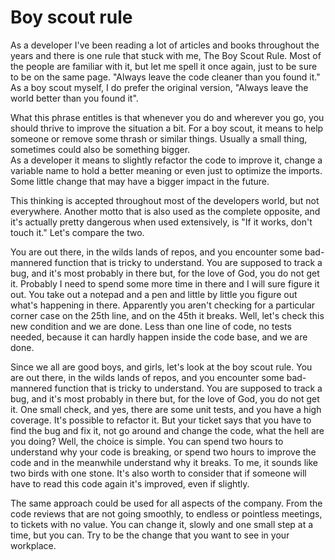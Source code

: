 # Boy scout rule

As a developer I've been reading a lot of articles and books throughout the years and there is one rule that stuck with me, The Boy Scout Rule.
Most of the people are familiar with it, but let me spell it once again, just to be sure to be on the same page.
"Always leave the code cleaner than you found it."
As a boy scout myself, I do prefer the original version, "Always leave the world better than you found it".

What this phrase entitles is that whenever you do and wherever you go, you should thrive to improve the situation a bit.
For a boy scout, it means to help someone or remove some thrash or similar things. 
Usually a small thing, sometimes could also be something bigger.  
As a developer it means to slightly refactor the code to improve it, change a variable name to hold a better meaning or even just to optimize the imports. 
Some little change that may have a bigger impact in the future. 

This thinking is accepted throughout most of the developers world, but not everywhere.
Another motto that is also used as the complete opposite, and it's actually pretty dangerous when used extensively, is "If it works, don't touch it."
Let's compare the two. 

You are out there, in the wilds lands of repos, and you encounter some bad-mannered function that is tricky to understand.
You are supposed to track a bug, and it's most probably in there but, for the love of God, you do not get it.
Probably I need to spend some more time in there and I will sure figure it out. 
You take out a notepad and a pen and little by little you figure out what's happening in there.
Apparently you aren't checking for a particular corner case on the 25th line, and on the 45th it breaks.
Well, let's check this new condition and we are done. 
Less than one line of code, no tests needed, because it can hardly happen inside the code base, and we are done. 

Since we all are good boys, and girls, let's look at the boy scout rule. 
You are out there, in the wilds lands of repos, and you encounter some bad-mannered function that is tricky to understand.
You are supposed to track a bug, and it's most probably in there but, for the love of God, you do not get it.
One small check, and yes, there are some unit tests, and you have a high coverage.
It's possible to refactor it.
But your ticket says that you have to find the bug and fix it, not go around and change the code, what the hell are you doing?
Well, the choice is simple. 
You can spend two hours to understand why your code is breaking, or spend two hours to improve the code and in the meanwhile understand why it breaks. 
To me, it sounds like two birds with one stone.
It's also worth to consider that if someone will have to read this code again it's improved, even if slightly.

The same approach could be used for all aspects of the company. 
From the code reviews that are not going smoothly, to endless or pointless meetings, to tickets with no value.
You can change it, slowly and one small step at a time, but you can.
Try to be the change that you want to see in your workplace.


